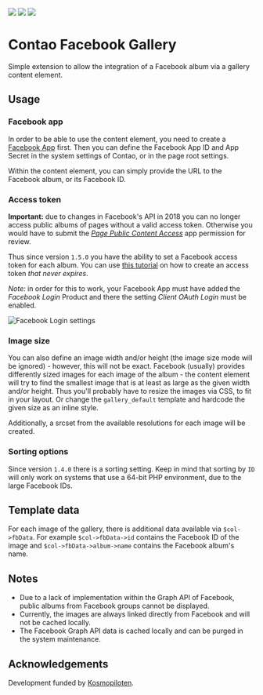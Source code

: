 [![](https://img.shields.io/maintenance/yes/2019.svg)](https://github.com/fritzmg/contao-facebook-gallery)
[![](https://img.shields.io/packagist/v/fritzmg/contao-facebook-gallery.svg)](https://packagist.org/packages/fritzmg/contao-facebook-gallery)
[![](https://img.shields.io/packagist/dt/fritzmg/contao-facebook-gallery.svg)](https://packagist.org/packages/fritzmg/contao-facebook-gallery)

Contao Facebook Gallery
===================

Simple extension to allow the integration of a Facebook album via a gallery content element. 

## Usage

### Facebook app

In order to be able to use the content element, you need to create a [Facebook App](https://developers.facebook.com) first. Then you can define the Facebook App ID and App Secret in the system settings of Contao, or in the page root settings.

Within the content element, you can simply provide the URL to the Facebook album, or its Facebook ID. 

### Access token

__Important:__ due to changes in Facebook's API in 2018 you can no longer access public albums of pages without a valid access token. Otherwise you would have to submit the _[Page Public Content Access](https://developers.facebook.com/docs/apps/review/feature/#reference-PAGES_ACCESS)_ app permission for review.

Thus since version `1.5.0` you have the ability to set a Facebook access token for each album. You can use [this tutorial](https://medium.com/@Jenananthan/how-to-create-non-expiry-facebook-page-token-6505c642d0b1) on how to create an access token _that never expires_.

_Note:_ in order for this to work, your Facebook App must have added the _Facebook Login_ Product and there the setting _Client OAuth Login_ must be enabled.

![Facebook Login settings](https://github.com/inspiredminds/contao-facebook-gallery/raw/master/facebook-login-settings.png)

### Image size

You can also define an image width and/or height (the image size mode will be ignored) - however, this will not be exact. Facebook (usually) provides differently sized images for each image of the album - the content element will try to find the smallest image that is at least as large as the given width and/or height. Thus you'll probably have to resize the images via CSS, to fit in your layout. Or change the `gallery_default` template and hardcode the given size as an inline style. 

Additionally, a srcset from the available resolutions for each image will be created.

### Sorting options

Since version `1.4.0` there is a sorting setting. Keep in mind that sorting by `ID` will only work on systems that use a 64-bit PHP environment, due to the large Facebook IDs.

## Template data

For each image of the gallery, there is additional data available via `$col->fbData`. For example `$col->fbData->id` contains the Facebook ID of the image and `$col->fbData->album->name` contains the Facebook album's name.

## Notes

* Due to a lack of implementation within the Graph API of Facebook, public albums from Facebook groups cannot be displayed.
* Currently, the images are always linked directly from Facebook and will not be cached locally.
* The Facebook Graph API data is cached locally and can be purged in the system maintenance.

## Acknowledgements

Development funded by [Kosmopiloten](http://www.kosmopiloten.at).

